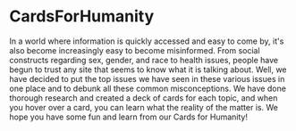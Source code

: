 # CardsForHumanity
In a world where information is quickly accessed and easy to come by, it's also become increasingly easy to become misinformed. From social constructs regarding sex, gender, and race to health issues, people have begun to trust any site that seems to know what it is talking about. Well, we have decided to put the top issues we have seen in these various issues in one place and to debunk all these common misconceptions. We have done thorough research and created a deck of cards for each topic, and when you hover over a card, you can learn what the reality of the matter is. We hope you have some fun and learn from our Cards for Humanity!
